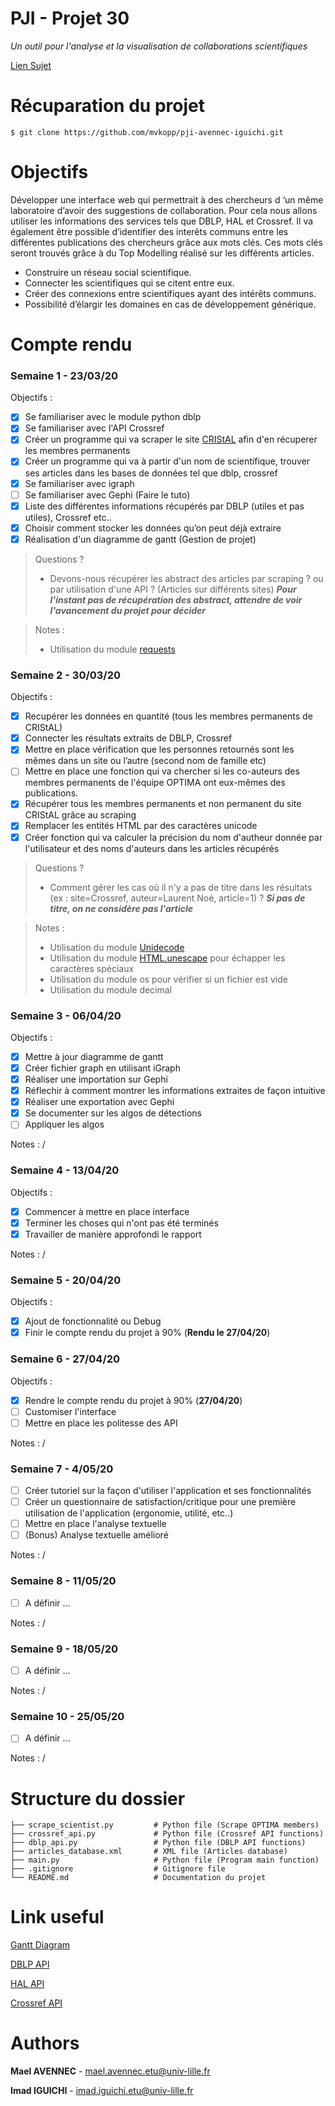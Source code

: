 # PJI - Projet 30

*Un outil pour l'analyse et la visualisation de collaborations scientifiques*

[Lien Sujet](https://www.fil.univ-lille1.fr/~salson/pji/projet.php?id=30)

# Récuparation du projet 

```
$ git clone https://github.com/mvkopp/pji-avennec-iguichi.git
```


# Objectifs

Développer une interface web qui permettrait à des chercheurs d ‘un même laboratoire d’avoir des suggestions de collaboration. 
Pour cela nous allons utiliser les informations des services tels que DBLP, HAL et Crossref. Il va également être possible d’identifier des interêts communs entre les différentes publications des chercheurs grâce aux mots clés. Ces mots clés seront trouvés grâce à du Top Modelling réalisé sur les différents articles.

- Construire un réseau social scientifique.
- Connecter les scientifiques qui se citent entre eux.
- Créer des connexions entre scientifiques ayant des intérêts communs.
- Possibilité d’élargir les domaines en cas de développement générique.

# Compte rendu

### **Semaine 1** - 23/03/20

Objectifs : 

- [x] Se familiariser avec le module python dblp 
- [x] Se familiariser avec l'API Crossref
- [x] Créer un programme qui va scraper le site [CRIStAL](https://www.cristal.univ-lille.fr/gt/optima) afin d'en récuperer les membres permanents
- [x] Créer un programme qui va à partir d'un nom de scientifique, trouver ses articles dans les bases de données tel que dblp, crossref
- [x] Se familiariser avec igraph
- [ ] Se familiariser avec Gephi (Faire le tuto)
- [x] Liste des différentes informations récupérés par DBLP (utiles et pas utiles), Crossref etc..
- [x] Choisir comment stocker les données qu’on peut déjà extraire
- [x] Réalisation d'un diagramme de gantt (Gestion de projet) 

> Questions ? 
> - Devons-nous récupérer les abstract des articles par scraping ? ou par utilisation d'une API ? (Articles sur différents sites)
> ***Pour l'instant pas de récupération des abstract, attendre de voir l'avancement du projet pour décider***

> Notes :
> - Utilisation du module [requests](https://pypi.org/project/requests/)

### **Semaine 2** - 30/03/20

Objectifs : 

- [x] Recupérer les données en quantité (tous les membres permanents de CRIStAL)
- [x] Connecter les résultats extraits de DBLP, Crossref
- [x] Mettre en place vérification que les personnes retournés sont les mêmes dans un site ou l’autre (second nom de famille etc)
- [ ] Mettre en place une fonction qui va chercher si les co-auteurs des membres permanents de l'équipe OPTIMA ont eux-mêmes des publications.
- [x] Récupérer tous les membres permanents et non permanent du site CRIStAL grâce au scraping
- [x] Remplacer les entités HTML par des caractères unicode
- [x] Créer fonction qui va calculer la précision du nom d'autheur donnée par l'utilisateur et des noms d'auteurs dans les articles récupérés

> Questions ?
> - Comment gérer les cas où il n'y a pas de titre dans les résultats (ex : site=Crossref, auteur=Laurent Noé, article=1) ?
> ***Si pas de titre, on ne considère pas l'article***


> Notes : 
> - Utilisation du module [Unidecode](https://pypi.org/project/Unidecode/)
> - Utilisation du module [HTML.unescape](https://docs.python.org/3/library/html.html#html.unescape) pour échapper les caractères spéciaux 
> - Utilisation du module os pour vérifier si un fichier est vide
> - Utilisation du module decimal

### **Semaine 3** - 06/04/20

Objectifs :

- [x] Mettre à jour diagramme de gantt 
- [x] Créer fichier graph en utilisant iGraph
- [x] Réaliser une importation sur Gephi
- [x] Réflechir à comment montrer les informations extraites de façon intuitive
- [x] Réaliser une exportation avec Gephi
- [x] Se documenter sur les algos de détections
- [ ] Appliquer les algos

Notes : /

### **Semaine 4** - 13/04/20

Objectifs : 

- [x] Commencer à mettre en place interface
- [x] Terminer les choses qui n'ont pas été terminés
- [x] Travailler de manière approfondi le rapport

Notes : /

### **Semaine 5** - 20/04/20

Objectifs : 

- [x] Ajout de fonctionnalité ou Debug
- [x] Finir le compte rendu du projet à 90% (**Rendu le 27/04/20**)

### **Semaine 6** - 27/04/20

Objectifs : 

- [x] Rendre le compte rendu du projet à 90% (**27/04/20**)
- [ ] Customiser l'interface
- [ ] Mettre en place les politesse des API

Notes : /

### **Semaine 7** - 4/05/20

- [ ] Créer tutoriel sur la façon d'utiliser l'application et ses fonctionnalités
- [ ] Créer un questionnaire de satisfaction/critique pour une première utilisation de l'application (ergonomie, utilité, etc..)
- [ ] Mettre en place l'analyse textuelle
- [ ] (Bonus) Analyse textuelle amélioré

Notes : /

### **Semaine 8** - 11/05/20

- [ ] A définir ...

Notes : /

### **Semaine 9** - 18/05/20

- [ ] A définir ...

Notes : /

### **Semaine 10** - 25/05/20

- [ ] A définir ...

Notes : /

# Structure du dossier

```
├── scrape_scientist.py         # Python file (Scrape OPTIMA members)
├── crossref_api.py             # Python file (Crossref API functions)
├── dblp_api.py                 # Python file (DBLP API functions)
├── articles_database.xml       # XML file (Articles database)
├── main.py                     # Python file (Program main function)
├── .gitignore                  # Gitignore file
└── README.md                   # Documentation du projet

```

# Link useful 

[Gantt Diagram](https://docs.google.com/spreadsheets/d/1AwLWuZqR6-Q6r1V8xphJ6M7TYemzvgg7aioNEova620/edit#gid=1115838130)

[DBLP API](https://dblp.uni-trier.de/faq/13501473)

[HAL API](http://api.archives-ouvertes.fr/ref/author)

[Crossref API](https://github.com/CrossRef/rest-api-doc)

# Authors 

**Mael AVENNEC** - [mael.avennec.etu@univ-lille.fr](https://github.com/mvkopp)

**Imad IGUICHI** - [imad.iguichi.etu@univ-lille.fr](https://gitlab-etu.fil.univ-lille1.fr/iguichi)
